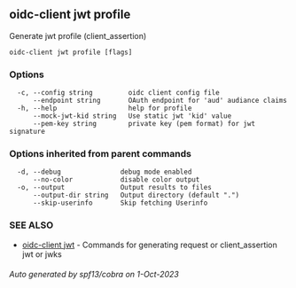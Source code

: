 ## oidc-client jwt profile

Generate jwt profile (client_assertion)

```
oidc-client jwt profile [flags]
```

### Options

```
  -c, --config string         oidc client config file
      --endpoint string       OAuth endpoint for 'aud' audiance claims
  -h, --help                  help for profile
      --mock-jwt-kid string   Use static jwt 'kid' value
      --pem-key string        private key (pem format) for jwt signature
```

### Options inherited from parent commands

```
  -d, --debug               debug mode enabled
      --no-color            disable color output
  -o, --output              Output results to files
      --output-dir string   Output directory (default ".")
      --skip-userinfo       Skip fetching Userinfo
```

### SEE ALSO

* [oidc-client jwt](oidc-client_jwt.md)	 - Commands for generating request or client_assertion jwt or jwks

###### Auto generated by spf13/cobra on 1-Oct-2023
